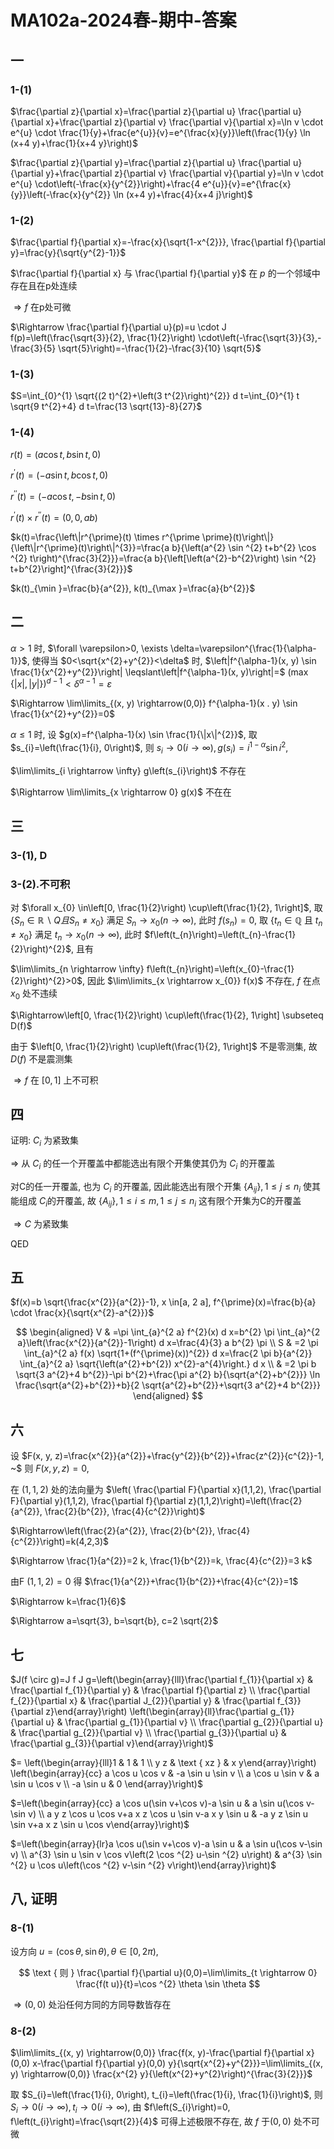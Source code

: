 # MA102a-2024春-期中-答案

## 一

### 1-(1)

$\frac{\partial z}{\partial x}=\frac{\partial z}{\partial u} \frac{\partial u}{\partial x}+\frac{\partial z}{\partial v} \frac{\partial v}{\partial x}=\ln v \cdot e^{u} \cdot \frac{1}{y}+\frac{e^{u}}{v}=e^{\frac{x}{y}}\left(\frac{1}{y} \ln (x+4 y)+\frac{1}{x+4 y}\right)$

$\frac{\partial z}{\partial y}=\frac{\partial z}{\partial u} \frac{\partial u}{\partial y}+\frac{\partial z}{\partial v} \frac{\partial v}{\partial y}=\ln v \cdot e^{u} \cdot\left(-\frac{x}{y^{2}}\right)+\frac{4 e^{u}}{v}=e^{\frac{x}{y}}\left(-\frac{x}{y^{2}} \ln (x+4 y)+\frac{4}{x+4 j}\right)$

### 1-(2)

$\frac{\partial f}{\partial x}=-\frac{x}{\sqrt{1-x^{2}}}, \frac{\partial f}{\partial y}=\frac{y}{\sqrt{y^{2}-1}}$

$\frac{\partial f}{\partial x} 与 \frac{\partial f}{\partial y}$ 在 $p$ 的一个邻域中存在且在p处连续

$\Rightarrow f$ 在p处可微

$\Rightarrow \frac{\partial f}{\partial u}(p)=u \cdot J f(p)=\left(\frac{\sqrt{3}}{2}, \frac{1}{2}\right) \cdot\left(-\frac{\sqrt{3}}{3},-\frac{3}{5} \sqrt{5}\right)=-\frac{1}{2}-\frac{3}{10} \sqrt{5}$

### 1-(3)

$S=\int_{0}^{1} \sqrt{(2 t)^{2}+\left(3 t^{2}\right)^{2}} d t=\int_{0}^{1} t \sqrt{9 t^{2}+4} d t=\frac{13 \sqrt{13}-8}{27}$

### 1-(4)

$r(t)=(a \cos t, b \sin t, 0)$

$r^{\prime}(t)=(-a \sin t, b \cos t, 0)$

$r^{\prime \prime}(t)=(-a \cos t,-b \sin t, 0)$

$r^{\prime}(t) \times r^{\prime \prime}(t)=(0,0, a b)$

$k(t)=\frac{\left\|r^{\prime}(t) \times r^{\prime \prime}(t)\right\|}{\left\|r^{\prime}(t)\right\|^{3}}=\frac{a b}{\left(a^{2} \sin ^{2} t+b^{2} \cos ^{2} t\right)^{\frac{3}{2}}}=\frac{a b}{\left[\left(a^{2}-b^{2}\right) \sin ^{2} t+b^{2}\right]^{\frac{3}{2}}}$

$k(t)_{\min }=\frac{b}{a^{2}}, k(t)_{\max }=\frac{a}{b^{2}}$

## 二

$\alpha>1$ 时, $\forall \varepsilon>0, \exists \delta=\varepsilon^{\frac{1}{\alpha-1}}$, 使得当 $0<\sqrt{x^{2}+y^{2}}<\delta$ 时, $\left|f^{\alpha-1}(x, y) \sin \frac{1}{x^{2}+y^{2}}\right| \leqslant\left|f^{\alpha-1}(x, y)\right|=$ $(\operatorname{max}\{|x|,|y|\})^{d-1}<\delta^{\alpha-1}=\varepsilon$

$\Rightarrow \lim\limits_{(x, y) \rightarrow(0,0)} f^{\alpha-1}(x . y) \sin \frac{1}{x^{2}+y^{2}}=0$

$\alpha \leqslant 1$ 时, 设 $g(x)=f^{\alpha-1}(x) \sin \frac{1}{\|x\|^{2}}$, 取 $s_{i}=\left(\frac{1}{i}, 0\right)$, 则 $s_{i} \rightarrow 0(i \rightarrow \infty), g\left(s_{i}\right)=i^{1-\alpha} \sin i^{2}$,

$\lim\limits_{i \rightarrow \infty} g\left(s_{i}\right)$ 不存在

$\Rightarrow \lim\limits_{x \rightarrow 0} g(x)$ 不在在

## 三

### 3-(1), D

### 3-(2).不可积

对 $\forall x_{0} \in\left[0, \frac{1}{2}\right) \cup\left(\frac{1}{2}, 1\right]$, 取 $\left\{S_{n} \in \mathbb{R} \backslash Q 且 S_{n} \neq x_{0}\right\}$ 满足 $S_{n} \rightarrow x_{0}(n \rightarrow \infty)$, 此时 $f\left(s_{n}\right)=0$, 取 $\left\{t_{n} \in \mathbb{Q}\right.$ 且 $\left.t_{n} \neq x_{0}\right\}$ 满足 $t_{n} \rightarrow x_{0}(n \rightarrow \infty)$, 此时 $f\left(t_{n}\right)=\left(t_{n}-\frac{1}{2}\right)^{2}$, 且有

$\lim\limits_{n \rightarrow \infty} f\left(t_{n}\right)=\left(x_{0}-\frac{1}{2}\right)^{2}>0$, 因此 $\lim\limits_{x \rightarrow x_{0}} f(x)$ 不存在, $f$ 在点 $x_{0}$ 处不违续

$\Rightarrow\left[0, \frac{1}{2}\right) \cup\left(\frac{1}{2}, 1\right] \subseteq D(f)$

由于 $\left[0, \frac{1}{2}\right) \cup\left(\frac{1}{2}, 1\right]$ 不是零测集, 故 $D(f)$ 不是震测集

$\Rightarrow f$ 在 $[0,1]$ 上不可积

## 四

证明: $C_{i}$ 为紧致集

$\Rightarrow$ 从 $C_{i}$ 的任一个开覆盖中都能选出有限个开集使其仍为 $C_{i}$ 的开覆盖

对C的任一开覆盖, 也为 $C_{i}$ 的开覆盖, 因此能选出有限个开集 $\left\{A_{i j}\right\}, 1 \leq j \leq n_{i}$ 使其能组成 $C_{i}$的开覆盖, 故 $\left\{A_{i j}\right\}, 1 \leq i \leq m, 1 \leq j \leq n_{i}$ 这有限个开集为C的开覆盖

$\Rightarrow C$ 为紧致集

$\operatorname{QED}$

## 五

$f(x)=b \sqrt{\frac{x^{2}}{a^{2}}-1}, x \in[a, 2 a], f^{\prime}(x)=\frac{b}{a} \cdot \frac{x}{\sqrt{x^{2}-a^{2}}}$

$$
\begin{aligned}
V & =\pi \int_{a}^{2 a} f^{2}(x) d x=b^{2} \pi \int_{a}^{2 a}\left(\frac{x^{2}}{a^{2}}-1\right) d x=\frac{4}{3} a b^{2} \pi \\
S & =2 \pi \int_{a}^{2 a} f(x) \sqrt{1+(f^{\prime}(x))^{2}} d x=\frac{2 \pi b}{a^{2}} \int_{a}^{2 a} \sqrt{\left(a^{2}+b^{2}) x^{2}-a^{4}\right.} d x \\
& =2 \pi b \sqrt{3 a^{2}+4 b^{2}}-\pi b^{2}+\frac{\pi a^{2} b}{\sqrt{a^{2}+b^{2}}} \ln \frac{\sqrt{a^{2}+b^{2}}+b}{2 \sqrt{a^{2}+b^{2}}+\sqrt{3 a^{2}+4 b^{2}}}
\end{aligned}
$$

## 六

设 $F(x, y, z)=\frac{x^{2}}{a^{2}}+\frac{y^{2}}{b^{2}}+\frac{z^{2}}{c^{2}}-1, ~$ 则 $F(x, y, z)=0$,

在 $(1,1,2)$ 处的法向量为 $\left(  \frac{\partial F}{\partial x}(1,1,2), \frac{\partial F}{\partial y}(1,1,2), \frac{\partial f}{\partial z}(1,1,2)\right)=\left(\frac{2}{a^{2}}, \frac{2}{b^{2}}, \frac{4}{c^{2}}\right)$

$\Rightarrow\left(\frac{2}{a^{2}}, \frac{2}{b^{2}}, \frac{4}{c^{2}}\right)=k(4,2,3)$

$\Rightarrow \frac{1}{a^{2}}=2 k, \frac{1}{b^{2}}=k, \frac{4}{c^{2}}=3 k$

由F $(1,1,2)=0$ 得 $\frac{1}{a^{2}}+\frac{1}{b^{2}}+\frac{4}{c^{2}}=1$

$\Rightarrow k=\frac{1}{6}$

$\Rightarrow a=\sqrt{3}, b=\sqrt{b}, c=2 \sqrt{2}$

## 七

$J(f \circ g)=J f J g=\left(\begin{array}{lll}\frac{\partial f_{1}}{\partial x} & \frac{\partial f_{1}}{\partial y} & \frac{\partial f}{\partial z} \\
\frac{\partial f_{2}}{\partial x} & \frac{\partial J_{2}}{\partial y} & \frac{\partial f_{3}}{\partial z}\end{array}\right)
\left(\begin{array}{ll}\frac{\partial g_{1}}{\partial u} & \frac{\partial g_{1}}{\partial v} \\
\frac{\partial g_{2}}{\partial u} & \frac{\partial g_{2}}{\partial v} \\
\frac{\partial g_{3}}{\partial u} & \frac{\partial g_{3}}{\partial v}\end{array}\right)$

$= \left(\begin{array}{lll}1 & 1 & 1 \\
y z & \text { xz } & x y\end{array}\right)
\left(\begin{array}{cc}
a \cos u \cos v & -a \sin u \sin v \\
a \cos u \sin v & a \sin u \cos v \\
-a \sin u & 0
\end{array}\right)$

$=\left(\begin{array}{cc}
a \cos u(\sin v+\cos v)-a \sin u & a \sin u(\cos v-\sin v) \\
a y z \cos u \cos v+a x z \cos u \sin v-a x y \sin u & -a y z \sin u \sin v+a x z \sin u \cos v\end{array}\right)$

$=\left(\begin{array}{lr}a \cos u(\sin v+\cos v)-a \sin u & a \sin u(\cos v-\sin v) \\
a^{3} \sin u \sin v \cos v\left(2 \cos ^{2} u-\sin ^{2} u\right) & a^{3} \sin ^{2} u \cos u\left(\cos ^{2} v-\sin ^{2} v\right)\end{array}\right)$

## 八, 证明

### 8-(1)

设方向 $u=(\cos \theta, \sin \theta), \theta \in[0,2 \pi)$,

$$
\text { 则 } \frac{\partial f}{\partial u}(0,0)=\lim\limits_{t \rightarrow 0} \frac{f(t u)}{t}=\cos ^{2} \theta \sin \theta
$$

$\Rightarrow(0,0)$ 处沿任何方同的方同导数皆存在

### 8-(2)

$\lim\limits_{(x, y) \rightarrow(0,0)} \frac{f(x, y)-\frac{\partial f}{\partial x}(0,0) x-\frac{\partial f}{\partial y}(0,0) y}{\sqrt{x^{2}+y^{2}}}=\lim\limits_{(x, y) \rightarrow(0,0)} \frac{x^{2} y}{\left(x^{2}+y^{2}\right)^{\frac{3}{2}}}$

取 $S_{i}=\left(\frac{1}{i}, 0\right), t_{i}=\left(\frac{1}{i}, \frac{1}{i}\right)$, 则 $S_{i} \rightarrow 0(i \rightarrow \infty), t_{i} \rightarrow 0(i \rightarrow \infty)$, 由 $f\left(S_{i}\right)=0, f\left(t_{i}\right)=\frac{\sqrt{2}}{4}$ 可得上述极限不存在, 故 $f$ 于$(0,0)$ 处不可微
